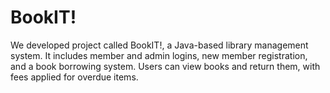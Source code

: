 # BookIT!
We developed project called BookIT!, a Java-based library management system. It includes member and admin logins, new member registration, and a book borrowing system. Users can view books and return them, with fees applied for overdue items.
